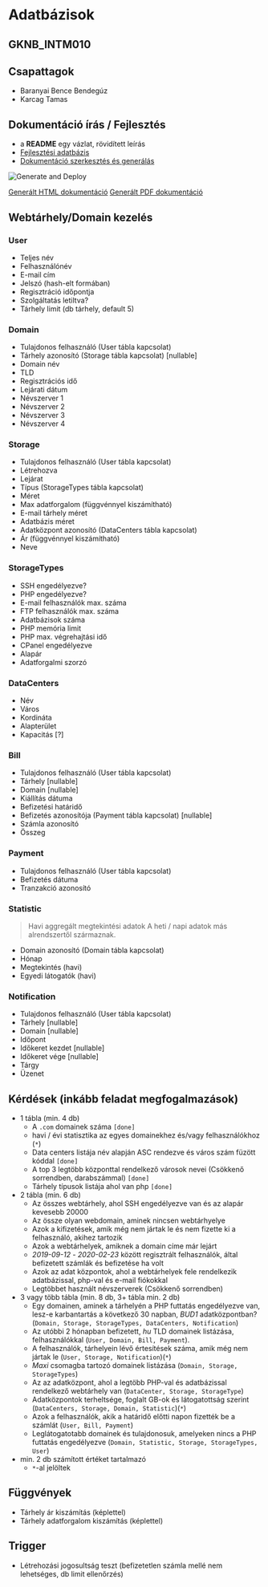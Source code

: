 # Adatbázisok

## GKNB_INTM010

## Csapattagok

- Baranyai Bence Bendegúz
- Karcag Tamas

## Dokumentáció írás / Fejlesztés

- a **README** egy vázlat, rövidített leírás
- [Fejlesztési adatbázis](README.devdb.md)
- [Dokumentáció szerkesztés és generálás](pdf/)

![Generate and Deploy](https://github.com/Teaching-projects/SZE-MOSZE-2020-plusplusplus/workflows/Generate%20and%20deploy/badge.svg)

[Generált HTML dokumentáció]()
[Generált PDF dokumentáció]()

## Webtárhely/Domain kezelés

### User

- Teljes név
- Felhasználónév
- E-mail cím
- Jelszó (hash-elt formában)
- Regisztráció időpontja
- Szolgáltatás letiltva?
- Tárhely limit (db tárhely, default 5)

### Domain

- Tulajdonos felhasználó (User tábla kapcsolat)
- Tárhely azonosító (Storage tábla kapcsolat) [nullable]
- Domain név
- TLD
- Regisztrációs idő
- Lejárati dátum
- Névszerver 1
- Névszerver 2
- Névszerver 3
- Névszerver 4

### Storage

- Tulajdonos felhasználó (User tábla kapcsolat)
- Létrehozva
- Lejárat
- Típus (StorageTypes tábla kapcsolat)
- Méret
- Max adatforgalom (függvénnyel kiszámítható)
- E-mail tárhely méret
- Adatbázis méret
- Adatközpont azonosító (DataCenters tábla kapcsolat)
- Ár (függvénnyel kiszámítható)
- Neve

### StorageTypes

- SSH engedélyezve?
- PHP engedélyezve?
- E-mail felhasználók max. száma
- FTP felhasználók max. száma
- Adatbázisok száma
- PHP memória limit
- PHP max. végrehajtási idő
- CPanel engedélyezve
- Alapár
- Adatforgalmi szorzó

### DataCenters

- Név
- Város
- Kordináta
- Alapterület
- Kapacitás [?]

### Bill

- Tulajdonos felhasználó (User tábla kapcsolat)
- Tárhely [nullable]
- Domain [nullable]
- Kiállítás dátuma
- Befizetési határidő
- Befizetés azonosítója (Payment tábla kapcsolat) [nullable]
- Számla azonosító
- Összeg

### Payment

- Tulajdonos felhasználó (User tábla kapcsolat)
- Befizetés dátuma
- Tranzakció azonosító

### Statistic

> Havi aggregált megtekintési adatok
> A heti / napi adatok más alrendszertől származnak.

- Domain azonosító (Domain tábla kapcsolat)
- Hónap
- Megtekintés (havi)
- Egyedi látogatók (havi)

### Notification

- Tulajdonos felhasználó (User tábla kapcsolat)
- Tárhely [nullable]
- Domain [nullable]
- Időpont
- Időkeret kezdet [nullable]
- Időkeret vége [nullable]
- Tárgy
- Üzenet

## Kérdések (inkább feladat megfogalmazások)

- 1 tábla (min. 4 db)
  - A `.com` domainek száma `[done]`
  - havi / évi statisztika az egyes domainekhez és/vagy felhasználókhoz (`*`)
  - Data centers listája név alapján ASC rendezve és város szám füzött kóddal `[done]`
  - A top 3 legtöbb központtal rendelkező városok nevei (Csökkenő sorrendben, darabszámmal) `[done]`
  - Tárhely típusok listája ahol van php `[done]`
- 2 tábla (min. 6 db)
  - Az összes webtárhely, ahol SSH engedélyezve van és az alapár kevesebb 20000
  - Az össze olyan webdomain, aminek nincsen webtárhyelye
  - Azok a kifizetések, amik még nem jártak le és nem fizette ki a felhasználó, akihez tartozik
  - Azok a webtárhelyek, amiknek a domain címe már lejárt
  - _2019-09-12_ - _2020-02-23_ között regisztrált felhasználók, által befizetett számlák és befizetése ha volt
  - Azok az adat központok, ahol a webtárhelyek fele rendelkezik adatbázissal, php-val és e-mail fiókokkal
  - Legtöbbet használt névszerverek (Csökkenő sorrendben)
- 3 vagy több tábla (min. 8 db, 3+ tábla min. 2 db)
  - Egy domainen, aminek a tárhelyén a PHP futtatás engedélyezve van, lesz-e karbantartás a következő 30 napban, _BUD1_ adatközpontban? (`Domain, Storage, StorageTypes, DataCenters, Notification`)
  - Az utóbbi 2 hónapban befizetett, _hu_ TLD domainek listázása, felhasználókkal (`User, Domain, Bill, Payment`).
  - A felhasználók, tárhelyein lévő értesítések száma, amik még nem jártak le (`User, Storage, Notification`)(`*`)
  - _Maxi_ csomagba tartozó domainek listázása (`Domain, Storage, StorageTypes`)
  - Az az adatközpont, ahol a legtöbb PHP-val és adatbázissal rendelkező webtárhely van (`DataCenter, Storage, StorageType`)
  - Adatközpontok terheltsége, foglalt GB-ok és látogatottság szerint (`DataCenters, Storage, Domain, Statistic`)(`*`)
  - Azok a felhasználók, akik a határidő előtti napon fizették be a számlát (`User, Bill, Payment`)
  - Leglátogatotabb domainek és tulajdonosuk, amelyeken nincs a PHP futtatás engedélyezve (`Domain, Statistic, Storage, StorageTypes, User`)
- min. 2 db számított értéket tartalmazó
  - `*`-al jelöltek

## Függvények

- Tárhely ár kiszámítás (képlettel)
- Tárhely adatforgalom kiszámítás (képlettel)

## Trigger

- Létrehozási jogosultság teszt (befizetetlen számla mellé nem lehetséges, db limit ellenőrzés)
